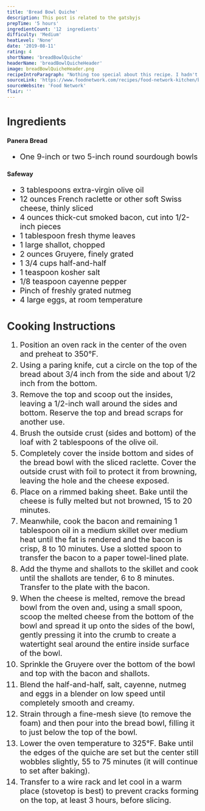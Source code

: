 ```yaml
---
title: 'Bread Bowl Quiche'
description: This post is related to the gatsbyjs
prepTime: '5 hours'
ingredientCount: '12  ingredients'
difficulty: 'Medium'
heatLevel: 'None'
date: '2019-08-11'
rating: 4
shortName: 'breadBowlQuiche'
headerName: 'breadBowlQuicheHeader'
image: breadBowlQuicheHeader.png
recipeIntroParagraph: "Nothing too special about this recipe. I hadn't seen a quiche made in a bread bowl before though, so I gave it a try. It was great! The swiss cheese at the bottom of the bowl was a game changer. It was smart to use the melted cheese as a 'water-tight seal' (as the recipe said) to prevent the liquid cream ingredients from soaking into the bread, which would have made it soggy. This was another heavy recipe which is not surprising considering the amount of bread and cheese used. But like most of the other heavy recipes I've made, it was very good! Now that I'm thinking about it I haven't mixed in a healthy recipe in a while... it might be time to do that soon."
sourceLink: 'https://www.foodnetwork.com/recipes/food-network-kitchen/bread-bowl-quiche-lorraine-5554163'
sourceWebsite: 'Food Network'
flair: ''
---
```


<h1 style="color: #2B2B2B;">Ingredients</h1>

<h3>Panera Bread</h3>
<ul style="font-size: 20px;">
    <li>One 9-inch or two 5-inch round sourdough bowls</li>
</ul>

<h3>Safeway</h3>
<ul style="font-size: 20px;">
    <li>3 tablespoons extra-virgin olive oil</li>
    <li>12 ounces French raclette or other soft Swiss cheese, thinly sliced</li>
    <li>4 ounces thick-cut smoked bacon, cut into 1/2-inch pieces</li>
    <li>1 tablespoon fresh thyme leaves</li>
    <li>1 large shallot, chopped</li>
    <li>2 ounces Gruyere, finely grated</li>
    <li>1 3/4 cups half-and-half</li>
    <li>1 teaspoon kosher salt</li>
    <li>1/8 teaspoon cayenne pepper</li>
    <li>Pinch of freshly grated nutmeg</li>
    <li>4 large eggs, at room temperature</li>
</ul>

<h1 style="color: #2B2B2B; margin-top: 40px;">Cooking Instructions</h1>
<ol style="font-size: 20px" className="cookingInstructionsOL">
    <li style="margin: 5px 0;">Position an oven rack in the center of the oven and preheat to 350°F.</li>
    <li style="margin: 5px 0;">Using a paring knife, cut a circle on the top of the bread about 3/4 inch from the side and about 1/2 inch from the bottom.</li>
    <li style="margin: 5px 0;">Remove the top and scoop out the insides, leaving a 1/2-inch wall around the sides and bottom. Reserve the top and bread scraps for another use.</li>
    <li style="margin: 5px 0;">Brush the outside crust (sides and bottom) of the loaf with 2 tablespoons of the olive oil.</li>
    <li style="margin: 5px 0;">Completely cover the inside bottom and sides of the bread bowl with the sliced raclette. Cover the outside crust with foil to protect it from browning, leaving the hole and the cheese exposed.</li>
    <li style="margin: 5px 0;">Place on a rimmed baking sheet. Bake until the cheese is fully melted but not browned, 15 to 20 minutes. </li>
    <li style="margin: 5px 0;">Meanwhile, cook the bacon and remaining 1 tablespoon oil in a medium skillet over medium heat until the fat is rendered and the bacon is crisp, 8 to 10 minutes. Use a slotted spoon to transfer the bacon to a paper towel-lined plate.</li>
    <li style="margin: 5px 0;">Add the thyme and shallots to the skillet and cook until the shallots are tender, 6 to 8 minutes. Transfer to the plate with the bacon.</li>
    <li style="margin: 5px 0;">When the cheese is melted, remove the bread bowl from the oven and, using a small spoon, scoop the melted cheese from the bottom of the bowl and spread it up onto the sides of the bowl, gently pressing it into the crumb to create a watertight seal around the entire inside surface of the bowl.</li>
    <li style="margin: 5px 0;">Sprinkle the Gruyere over the bottom of the bowl and top with the bacon and shallots.</li>
    <li style="margin: 5px 0;">Blend the half-and-half, salt, cayenne, nutmeg and eggs in a blender on low speed until completely smooth and creamy.</li>
    <li style="margin: 5px 0;">Strain through a fine-mesh sieve (to remove the foam) and then pour into the bread bowl, filling it to just below the top of the bowl.</li>
    <li style="margin: 5px 0;">Lower the oven temperature to 325°F. Bake until the edges of the quiche are set but the center still wobbles slightly, 55 to 75 minutes (it will continue to set after baking).</li>
    <li style="margin: 5px 0;">Transfer to a wire rack and let cool in a warm place (stovetop is best) to prevent cracks forming on the top, at least 3 hours, before slicing.</li>
</ol>
